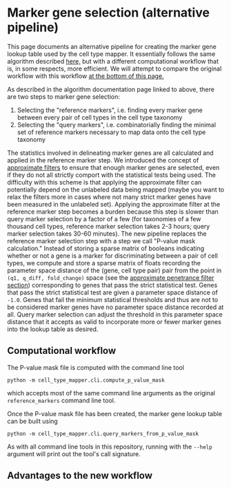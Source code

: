 # Marker gene selection (alternative pipeline)

This page documents an alternative pipeline for creating the marker gene
lookup table used by the cell type mapper. It essentially follows the
same algorithm described [here,](marker_gene_selection.md) but with a different
computational workflow that is, in some respects, more efficient. We will
attempt to compare the original workflow with this workflow
[at the bottom of this page.](#advantages-to-the-new-workflow)

As described in the algorithm documentation page linked to above, there
are two steps to marker gene selection:

1. Selecting the "reference markers", i.e. finding every marker gene between
every pair of cell types in the cell type taxonomy
2. Selecting the "query markers", i.e. combinatorially finding the minimal
set of reference markers necessary to map data onto the cell type taxonomy

The statistics involved in delineating marker genes are all calculated and
applied in the reference marker step. We introduced the concept of
[approximate filters](marker_gene_selection.md/#approximate-penetrance-filter)
to ensure that enough marker genes are selected, even if they do not all
strictly comport with the statistical tests being used. The difficulty with
this scheme is that applying the approximate filter can potentially
depend on the unlabeled data being mapped (maybe you want to relax the
filters more in cases where not many strict marker genes have been measured
in the unlabeled set). Applying the approximate filter at the reference
marker step becomes a burden because this step is slower than query marker
selection by a factor of a few (for taxonomies of a few thousand cell types,
reference marker selection takes 2-3 hours; query marker selection takes
30-60 minutes). The new pipeline replaces the reference marker selection
step with a step we call "P-value mask calculation." Instead of storing a
sparse matrix of booleans indicating whether or not a gene is a marker for
discriminating between a pair of cell types, we compute and store a sparse
matrix of floats recording the parameter space distance of the (gene, cell type pair)
pair from the point in `(q1, q_diff, fold_change)` space (see the
[approximate penetrance filter section](marker_gene_selection.md/#approximate-penetrance-filter))
corresponding to genes that pass the strict statistical test. Genes that
pass the strict statistical test are given a parameter space distance of
`-1.0`. Genes that fail the minimum statistical thresholds and thus are
not to be considered marker genes have no parameter space distance recorded
at all. Query marker selection can adjust the threshold in this parameter
space distance that it accepts as valid to incorporate more or fewer
marker genes into the lookup table as desired.


## Computational workflow

The P-value mask file is computed with the command line tool
```
python -m cell_type_mapper.cli.compute_p_value_mask
```
which accepts most of the same command line arguments as the original
`reference_markers` command line tool.

Once the P-value mask file has been created, the marker gene lookup
table can be built using
```
python -m cell_type_mapper.cli.query_markers_from_p_value_mask
```

As with all command line tools in this repository, running with
the `--help` argument will print out the tool's call signature.

## Advantages to the new workflow
